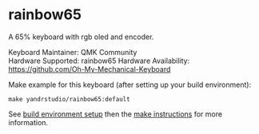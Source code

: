rainbow65
===

A 65% keyboard with rgb oled and encoder.

Keyboard Maintainer: QMK Community  
Hardware Supported: rainbow65 
Hardware Availability: https://github.com/Oh-My-Mechanical-Keyboard 

Make example for this keyboard (after setting up your build environment):

    make yandrstudio/rainbow65:default

See [build environment setup](https://docs.qmk.fm/#/getting_started_build_tools) then the [make instructions](https://docs.qmk.fm/#/getting_started_make_guide) for more information.
